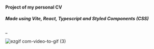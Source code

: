 #### Project of my personal CV
##### Made using Vite, React, Typescript and Styled Components (CSS)

_

![ezgif com-video-to-gif (3)](https://user-images.githubusercontent.com/101182223/224086684-8d8fe7c5-fc09-48d2-980c-97e4e7aad0af.gif)
